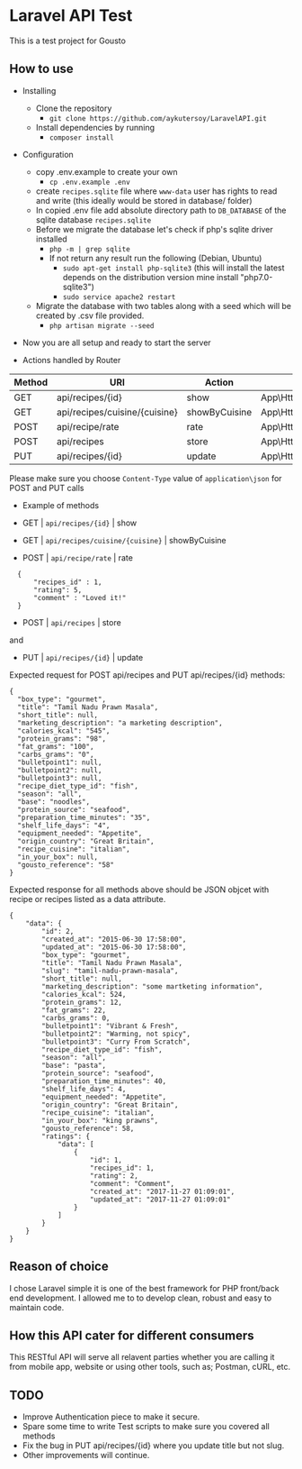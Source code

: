 # Laravel API Test
This is a test project for Gousto


## How to use

- Installing
    - Clone the repository
        - `git clone https://github.com/aykutersoy/LaravelAPI.git`
    - Install dependencies by running
        - `composer install`
- Configuration
    -  copy .env.example to create your own
        -  `cp .env.example .env`
    -  create `recipes.sqlite` file where `www-data` user has rights to read and write (this ideally would be stored in database/ folder)
    -  In copied .env file add absolute directory path to `DB_DATABASE` of the sqlite database `recipes.sqlite`
    - Before we migrate the database let's check if php's sqlite driver installed
        -  `php -m | grep sqlite`
        -  If not return any result run the following (Debian, Ubuntu)
            -  `sudo apt-get install php-sqlite3` (this will install the latest depends on the distribution version mine install "php7.0-sqlite3")
            -  `sudo service apache2 restart`
    - Migrate the database with two tables along with a seed which will be created by .csv file provided.
        - `php artisan migrate --seed`
- Now you are all setup and ready to start the server

- Actions handled by Router

| Method | URI | Action | RouteName |
| -------|-------|-------|------- |
| GET | api/recipes/{id} | show | App\Http\Controllers\RecipesController@show |
| GET | api/recipes/cuisine/{cuisine} | showByCuisine | App\Http\Controllers\RecipesController@showByCuisine |
| POST | api/recipe/rate | rate | App\Http\Controllers\RecipesController@rate |
| POST | api/recipes | store | App\Http\Controllers\RecipesController@store |
| PUT | api/recipes/{id} | update | App\Http\Controllers\RecipesController@update |


Please make sure you choose `Content-Type` value of `application\json` for POST and PUT calls

- Example of methods

- GET | `api/recipes/{id}` | show
- GET | `api/recipes/cuisine/{cuisine}` | showByCuisine
- POST | `api/recipe/rate` | rate

```
  {
      "recipes_id" : 1,
      "rating": 5,
      "comment" : "Loved it!"
  }
```

- POST | `api/recipes` | store

and
- PUT | `api/recipes/{id}` | update

Expected request for POST api/recipes and PUT api/recipes/{id} methods:
  ```
  {
    "box_type": "gourmet",
    "title": "Tamil Nadu Prawn Masala",
    "short_title": null,
    "marketing_description": "a marketing description",
    "calories_kcal": "545",
    "protein_grams": "98",
    "fat_grams": "100",
    "carbs_grams": "0",
    "bulletpoint1": null,
    "bulletpoint2": null,
    "bulletpoint3": null,
    "recipe_diet_type_id": "fish",
    "season": "all",
    "base": "noodles",
    "protein_source": "seafood",
    "preparation_time_minutes": "35",
    "shelf_life_days": "4",
    "equipment_needed": "Appetite",
    "origin_country": "Great Britain",
    "recipe_cuisine": "italian",
    "in_your_box": null,
    "gousto_reference": "58"
  }
  ```

Expected response for all methods above should be JSON objcet with recipe or recipes listed as a data attribute.
```
{
    "data": {
        "id": 2,
        "created_at": "2015-06-30 17:58:00",
        "updated_at": "2015-06-30 17:58:00",
        "box_type": "gourmet",
        "title": "Tamil Nadu Prawn Masala",
        "slug": "tamil-nadu-prawn-masala",
        "short_title": null,
        "marketing_description": "some martketing information",
        "calories_kcal": 524,
        "protein_grams": 12,
        "fat_grams": 22,
        "carbs_grams": 0,
        "bulletpoint1": "Vibrant & Fresh",
        "bulletpoint2": "Warming, not spicy",
        "bulletpoint3": "Curry From Scratch",
        "recipe_diet_type_id": "fish",
        "season": "all",
        "base": "pasta",
        "protein_source": "seafood",
        "preparation_time_minutes": 40,
        "shelf_life_days": 4,
        "equipment_needed": "Appetite",
        "origin_country": "Great Britain",
        "recipe_cuisine": "italian",
        "in_your_box": "king prawns",
        "gousto_reference": 58,
        "ratings": {
            "data": [
                {
                    "id": 1,
                    "recipes_id": 1,
                    "rating": 2,
                    "comment": "Comment",
                    "created_at": "2017-11-27 01:09:01",
                    "updated_at": "2017-11-27 01:09:01"
                }
            ]
        }
    }
}
```

## Reason of choice
I chose Laravel simple it is one of the best framework for PHP front/back end development. I allowed me to to develop clean, robust and easy to maintain code. 

## How this API cater for different consumers
This RESTful API will serve all relavent parties whether you are calling it from mobile app, website or using other tools, such as; Postman, cURL, etc.

## TODO

- Improve Authentication piece to make it secure.
- Spare some time to write Test scripts to make sure you covered all methods
- Fix the bug in PUT api/recipes/{id} where you update title but not slug.
- Other improvements will continue.
